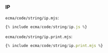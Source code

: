 ### IP

`ecma/code/string/ip.mjs`:
```js
{% include ecma/code/string/ip.js %}
```

`ecma/code/string/ip.print.mjs`:
```js
{% include ecma/code/string/ip.print.mjs %}
```
